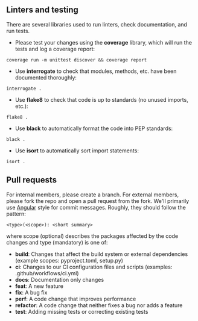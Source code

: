 ## Linters and testing

There are several libraries used to run linters, check documentation, and run
tests.

- Please test your changes using the **coverage** library, which will run the
tests and log a coverage report:

```
coverage run -m unittest discover && coverage report
```

- Use **interrogate** to check that modules, methods, etc. have been documented
thoroughly:

```
interrogate .
```

- Use **flake8** to check that code is up to standards (no unused imports,
etc.):
```
flake8 .
```

- Use **black** to automatically format the code into PEP standards:
```
black .
```

- Use **isort** to automatically sort import statements:
```
isort .
```

## Pull requests

For internal members, please create a branch. For external members, please fork
the repo and open a pull request from the fork. We'll primarily use
[Angular](https://github.com/angular/angular/blob/main/CONTRIBUTING.md#commit)
style for commit messages. Roughly, they should follow the pattern:
```
<type>(<scope>): <short summary>
```

where scope (optional) describes the packages affected by the code changes and
type (mandatory) is one of:

- **build**: Changes that affect the build system or external dependencies
(example scopes: pyproject.toml, setup.py)
- **ci**: Changes to our CI configuration files and scripts (examples:
.github/workflows/ci.yml)
- **docs**: Documentation only changes
- **feat**: A new feature
- **fix**: A bug fix
- **perf**: A code change that improves performance
- **refactor**: A code change that neither fixes a bug nor adds a feature
- **test**: Adding missing tests or correcting existing tests

